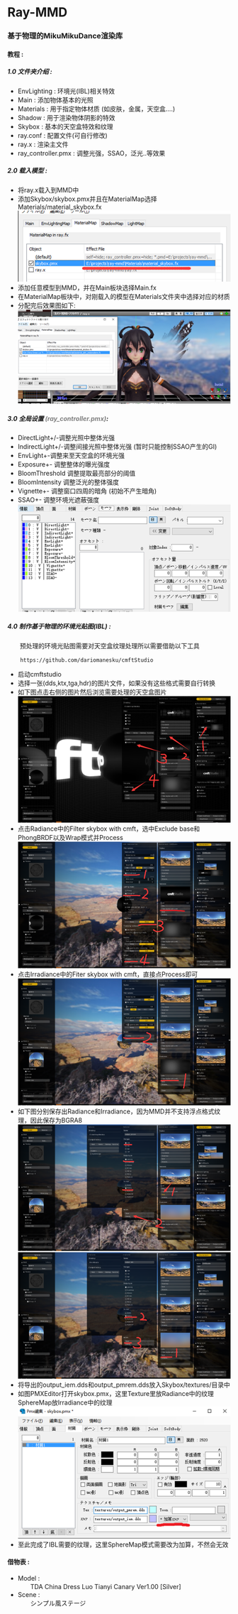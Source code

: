Ray-MMD
========
### 基于物理的MikuMikuDance渲染库 ###
#### 教程 :
##### 1.0 文件夹介绍 :
* EnvLighting : 环境光(IBL)相关特效
* Main : 添加物体基本的光照
* Materials : 用于指定物体材质 (如皮肤，金属，天空盒....)
* Shadow : 用于渲染物体阴影的特效
* Skybox : 基本的天空盒特效和纹理
* ray.conf : 配置文件(可自行修改)
* ray.x : 渲染主文件
* ray_controller.pmx : 调整光强，SSAO，泛光..等效果

##### 2.0 载入模型 :
* 将ray.x载入到MMD中
* 添加Skybox/skybox.pmx并且在MaterialMap选择Materials/material_skybox.fx  
[![link text](Tutorial/2.2.png)](Tutorial/2.2.png)
* 添加任意模型到MMD，并在Main板块选择Main.fx
* 在MaterialMap板块中，对刚载入的模型在Materials文件夹中选择对应的材质
* 分配完后效果图如下:  
[![link text](Tutorial/2.5_small.png)](Tutorial/2.5.png)

##### 3.0 全局设置 <font color=gray>(ray_controller.pmx)</font>:
* DirectLight+/-调整光照中整体光强
* IndirectLight+/-调整间接光照中整体光强 (暂时只能控制SSAO产生的GI)
* EnvLight+-调整来至天空盒的环境光强
* Exposure+- 调整整体的曝光强度
* BloomThreshold 调整提取最亮部分的阈值
* BloomIntensity 调整泛光的整体强度
* Vignette+- 调整窗口四周的暗角 (初始不产生暗角)
* SSAO+- 调整环境光遮蔽强度  
[![link text](Tutorial/3.1_small.png)](Tutorial/3.1.png)

##### 4.0 制作基于物理的环境光贴图(IBL) :
　　预处理的环境光贴图需要对天空盒纹理处理所以需要借助以下工具
```
    https://github.com/dariomanesku/cmftStudio
```
* 启动cmftstudio
* 选择一张(dds,ktx,tga,hdr)的图片文件，如果没有这些格式需要自行转换
* 如下图点击右侧的图片然后浏览需要处理的天空盒图片  
[![link text](Tutorial/4.1_small.png)](Tutorial/4.1.png)
* 点击Radiance中的Filter skybox with cmft，选中Exclude base和PhongBRDF以及Wrap模式并Process  
[![link text](Tutorial/4.2_small.png)](Tutorial/4.2.png)
* 点击Irradiance中的Fiter skybox with cmft，直接点Process即可  
[![link text](Tutorial/4.3_small.png)](Tutorial/4.3.png)
* 如下图分别保存出Radiance和Irradiance，因为MMD并不支持浮点格式纹理，因此保存为BGRA8
[![link text](Tutorial/4.4_small.png)](Tutorial/4.4.png)
[![link text](Tutorial/4.5_small.png)](Tutorial/4.5.png)
* 将导出的output_iem.dds和output_pmrem.dds放入Skybox/textures/目录中
* 如图PMXEditor打开skybox.pmx，这里Texture里放Radiance中的纹理SphereMap放Irradiance中的纹理  
[![link text](Tutorial/4.6_small.png)](Tutorial/4.6.png)
* 至此完成了IBL需要的纹理，这里SphereMap模式需要改为加算，不然会无效

#### 借物表 :
* Model :  
　　TDA China Dress Luo Tianyi Canary Ver1.00 [Silver]
* Scene :  
　　シンプル風ステージ